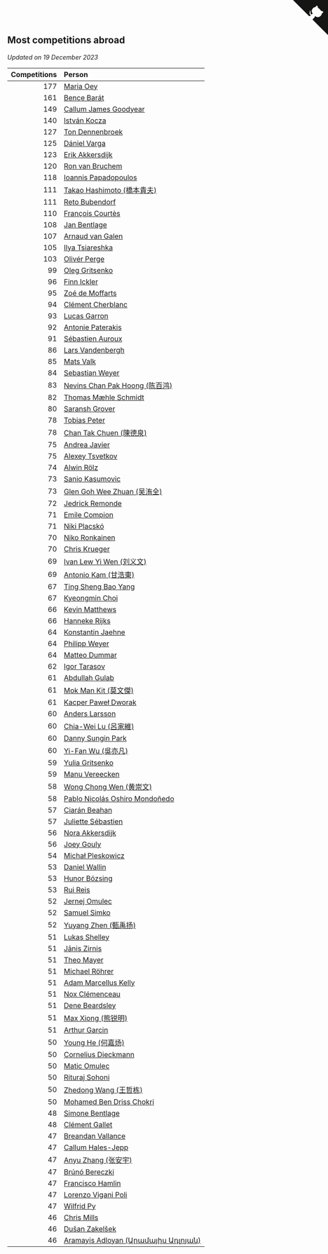 ## Most competitions abroad

*Updated on 19 December 2023*

| Competitions | Person |
| ---: | :--- |
| 177 | [Maria Oey](https://www.worldcubeassociation.org/persons/2007OEYM01) |
| 161 | [Bence Barát](https://www.worldcubeassociation.org/persons/2008BARA01) |
| 149 | [Callum James Goodyear](https://www.worldcubeassociation.org/persons/2012GOOD02) |
| 140 | [István Kocza](https://www.worldcubeassociation.org/persons/2005KOCZ01) |
| 127 | [Ton Dennenbroek](https://www.worldcubeassociation.org/persons/2003DENN01) |
| 125 | [Dániel Varga](https://www.worldcubeassociation.org/persons/2008VARG01) |
| 123 | [Erik Akkersdijk](https://www.worldcubeassociation.org/persons/2005AKKE01) |
| 120 | [Ron van Bruchem](https://www.worldcubeassociation.org/persons/2003BRUC01) |
| 118 | [Ioannis Papadopoulos](https://www.worldcubeassociation.org/persons/2013PAPA01) |
| 111 | [Takao Hashimoto (橋本貴夫)](https://www.worldcubeassociation.org/persons/2007HASH01) |
| 111 | [Reto Bubendorf](https://www.worldcubeassociation.org/persons/2012BUBE01) |
| 110 | [François Courtès](https://www.worldcubeassociation.org/persons/2008COUR01) |
| 108 | [Jan Bentlage](https://www.worldcubeassociation.org/persons/2010BENT01) |
| 107 | [Arnaud van Galen](https://www.worldcubeassociation.org/persons/2006GALE01) |
| 105 | [Ilya Tsiareshka](https://www.worldcubeassociation.org/persons/2012TERE01) |
| 103 | [Olivér Perge](https://www.worldcubeassociation.org/persons/2007PERG01) |
| 99 | [Oleg Gritsenko](https://www.worldcubeassociation.org/persons/2011GRIT01) |
| 96 | [Finn Ickler](https://www.worldcubeassociation.org/persons/2012ICKL01) |
| 95 | [Zoé de Moffarts](https://www.worldcubeassociation.org/persons/2010MOFF02) |
| 94 | [Clément Cherblanc](https://www.worldcubeassociation.org/persons/2014CHER05) |
| 93 | [Lucas Garron](https://www.worldcubeassociation.org/persons/2006GARR01) |
| 92 | [Antonie Paterakis](https://www.worldcubeassociation.org/persons/2012PATE01) |
| 91 | [Sébastien Auroux](https://www.worldcubeassociation.org/persons/2008AURO01) |
| 86 | [Lars Vandenbergh](https://www.worldcubeassociation.org/persons/2003VAND01) |
| 85 | [Mats Valk](https://www.worldcubeassociation.org/persons/2007VALK01) |
| 84 | [Sebastian Weyer](https://www.worldcubeassociation.org/persons/2010WEYE02) |
| 83 | [Nevins Chan Pak Hoong (陈百鸿)](https://www.worldcubeassociation.org/persons/2010CHAN20) |
| 82 | [Thomas Mæhle Schmidt](https://www.worldcubeassociation.org/persons/2013SCHM02) |
| 80 | [Saransh Grover](https://www.worldcubeassociation.org/persons/2014GROV01) |
| 78 | [Tobias Peter](https://www.worldcubeassociation.org/persons/2014PETE03) |
| 78 | [Chan Tak Chuen (陳德泉)](https://www.worldcubeassociation.org/persons/2007CHUE01) |
| 75 | [Andrea Javier](https://www.worldcubeassociation.org/persons/2010JAVI01) |
| 75 | [Alexey Tsvetkov](https://www.worldcubeassociation.org/persons/2017TSVE02) |
| 74 | [Alwin Rölz](https://www.worldcubeassociation.org/persons/2016ROLZ01) |
| 73 | [Sanio Kasumovic](https://www.worldcubeassociation.org/persons/2009KASU01) |
| 73 | [Glen Goh Wee Zhuan (吴洧全)](https://www.worldcubeassociation.org/persons/2015ZHUA01) |
| 72 | [Jedrick Remonde](https://www.worldcubeassociation.org/persons/2008REMO01) |
| 71 | [Emile Compion](https://www.worldcubeassociation.org/persons/2007COMP01) |
| 71 | [Niki Placskó](https://www.worldcubeassociation.org/persons/2008PLAC01) |
| 70 | [Niko Ronkainen](https://www.worldcubeassociation.org/persons/2010RONK01) |
| 70 | [Chris Krueger](https://www.worldcubeassociation.org/persons/2006KRUE01) |
| 69 | [Ivan Lew Yi Wen (刘义文)](https://www.worldcubeassociation.org/persons/2012WENI01) |
| 69 | [Antonio Kam (甘浩東)](https://www.worldcubeassociation.org/persons/2017TUNG13) |
| 67 | [Ting Sheng Bao Yang](https://www.worldcubeassociation.org/persons/2008BAOY01) |
| 67 | [Kyeongmin Choi](https://www.worldcubeassociation.org/persons/2017CHOI07) |
| 66 | [Kevin Matthews](https://www.worldcubeassociation.org/persons/2010MATT02) |
| 66 | [Hanneke Rijks](https://www.worldcubeassociation.org/persons/2008RIJK01) |
| 64 | [Konstantin Jaehne](https://www.worldcubeassociation.org/persons/2015JAEH01) |
| 64 | [Philipp Weyer](https://www.worldcubeassociation.org/persons/2010WEYE01) |
| 64 | [Matteo Dummar](https://www.worldcubeassociation.org/persons/2017DUMM01) |
| 62 | [Igor Tarasov](https://www.worldcubeassociation.org/persons/2016TARA04) |
| 61 | [Abdullah Gulab](https://www.worldcubeassociation.org/persons/2014GULA02) |
| 61 | [Mok Man Kit (莫文傑)](https://www.worldcubeassociation.org/persons/2009KITM01) |
| 61 | [Kacper Paweł Dworak](https://www.worldcubeassociation.org/persons/2020DWOR01) |
| 60 | [Anders Larsson](https://www.worldcubeassociation.org/persons/2003LARS01) |
| 60 | [Chia-Wei Lu (呂家維)](https://www.worldcubeassociation.org/persons/2007LUCH01) |
| 60 | [Danny Sungin Park](https://www.worldcubeassociation.org/persons/2015PARK13) |
| 60 | [Yi-Fan Wu (吳亦凡)](https://www.worldcubeassociation.org/persons/2010WUIF01) |
| 59 | [Yulia Gritsenko](https://www.worldcubeassociation.org/persons/2012SIDO01) |
| 59 | [Manu Vereecken](https://www.worldcubeassociation.org/persons/2010VERE01) |
| 58 | [Wong Chong Wen (黄崇文)](https://www.worldcubeassociation.org/persons/2014WENW01) |
| 58 | [Pablo Nicolás Oshiro Mondoñedo](https://www.worldcubeassociation.org/persons/2010MOND01) |
| 57 | [Ciarán Beahan](https://www.worldcubeassociation.org/persons/2012BEAH01) |
| 57 | [Juliette Sébastien](https://www.worldcubeassociation.org/persons/2014SEBA01) |
| 56 | [Nora Akkersdijk](https://www.worldcubeassociation.org/persons/2009CHRI03) |
| 56 | [Joey Gouly](https://www.worldcubeassociation.org/persons/2007GOUL01) |
| 54 | [Michał Pleskowicz](https://www.worldcubeassociation.org/persons/2009PLES01) |
| 53 | [Daniel Wallin](https://www.worldcubeassociation.org/persons/2013WALL03) |
| 53 | [Hunor Bózsing](https://www.worldcubeassociation.org/persons/2009BOZS01) |
| 53 | [Rui Reis](https://www.worldcubeassociation.org/persons/2015REIS02) |
| 52 | [Jernej Omulec](https://www.worldcubeassociation.org/persons/2010OMUL01) |
| 52 | [Samuel Simko](https://www.worldcubeassociation.org/persons/2016SIMK01) |
| 52 | [Yuyang Zhen (甄禹扬)](https://www.worldcubeassociation.org/persons/2013ZHEN11) |
| 51 | [Lukas Shelley](https://www.worldcubeassociation.org/persons/2016SHEL03) |
| 51 | [Jānis Zirnis](https://www.worldcubeassociation.org/persons/2013ZIRN01) |
| 51 | [Theo Mayer](https://www.worldcubeassociation.org/persons/2012MAYE01) |
| 51 | [Michael Röhrer](https://www.worldcubeassociation.org/persons/2009ROHR01) |
| 51 | [Adam Marcellus Kelly](https://www.worldcubeassociation.org/persons/2016KELL10) |
| 51 | [Nox Clémenceau](https://www.worldcubeassociation.org/persons/2015CLEM03) |
| 51 | [Dene Beardsley](https://www.worldcubeassociation.org/persons/2009BEAR01) |
| 51 | [Max Xiong (熊锐明)](https://www.worldcubeassociation.org/persons/2015XION03) |
| 51 | [Arthur Garcin](https://www.worldcubeassociation.org/persons/2014GARC27) |
| 50 | [Young He (何嘉炀)](https://www.worldcubeassociation.org/persons/2014HEYO01) |
| 50 | [Cornelius Dieckmann](https://www.worldcubeassociation.org/persons/2009DIEC01) |
| 50 | [Matic Omulec](https://www.worldcubeassociation.org/persons/2010OMUL02) |
| 50 | [Rituraj Sohoni](https://www.worldcubeassociation.org/persons/2012SOHO01) |
| 50 | [Zhedong Wang (王哲栋)](https://www.worldcubeassociation.org/persons/2015WANG83) |
| 50 | [Mohamed Ben Driss Chokri](https://www.worldcubeassociation.org/persons/2015CHOK01) |
| 48 | [Simone Bentlage](https://www.worldcubeassociation.org/persons/2014OHLE01) |
| 48 | [Clément Gallet](https://www.worldcubeassociation.org/persons/2004GALL02) |
| 47 | [Breandan Vallance](https://www.worldcubeassociation.org/persons/2007VALL01) |
| 47 | [Callum Hales-Jepp](https://www.worldcubeassociation.org/persons/2012HALE01) |
| 47 | [Anyu Zhang (张安宇)](https://www.worldcubeassociation.org/persons/2012ZHAN08) |
| 47 | [Brúnó Bereczki](https://www.worldcubeassociation.org/persons/2008BERE01) |
| 47 | [Francisco Hamlin](https://www.worldcubeassociation.org/persons/2012HAML01) |
| 47 | [Lorenzo Vigani Poli](https://www.worldcubeassociation.org/persons/2007POLI01) |
| 47 | [Wilfrid Py](https://www.worldcubeassociation.org/persons/2016PYWI01) |
| 46 | [Chris Mills](https://www.worldcubeassociation.org/persons/2014MILL04) |
| 46 | [Dušan Zakelšek](https://www.worldcubeassociation.org/persons/2012ZAKE02) |
| 46 | [Aramayis Adloyan (Արամայիս Ադլոյան)](https://www.worldcubeassociation.org/persons/2012ADLO01) |


<a href="https://github.com/jonatanklosko/wca_statistics" class="github-corner" aria-label="View source on Github"><svg width="80" height="80" viewBox="0 0 250 250" style="fill:#151513; color:#fff; position: absolute; top: 0; border: 0; right: 0;" aria-hidden="true"><path d="M0,0 L115,115 L130,115 L142,142 L250,250 L250,0 Z"></path><path d="M128.3,109.0 C113.8,99.7 119.0,89.6 119.0,89.6 C122.0,82.7 120.5,78.6 120.5,78.6 C119.2,72.0 123.4,76.3 123.4,76.3 C127.3,80.9 125.5,87.3 125.5,87.3 C122.9,97.6 130.6,101.9 134.4,103.2" fill="currentColor" style="transform-origin: 130px 106px;" class="octo-arm"></path><path d="M115.0,115.0 C114.9,115.1 118.7,116.5 119.8,115.4 L133.7,101.6 C136.9,99.2 139.9,98.4 142.2,98.6 C133.8,88.0 127.5,74.4 143.8,58.0 C148.5,53.4 154.0,51.2 159.7,51.0 C160.3,49.4 163.2,43.6 171.4,40.1 C171.4,40.1 176.1,42.5 178.8,56.2 C183.1,58.6 187.2,61.8 190.9,65.4 C194.5,69.0 197.7,73.2 200.1,77.6 C213.8,80.2 216.3,84.9 216.3,84.9 C212.7,93.1 206.9,96.0 205.4,96.6 C205.1,102.4 203.0,107.8 198.3,112.5 C181.9,128.9 168.3,122.5 157.7,114.1 C157.9,116.9 156.7,120.9 152.7,124.9 L141.0,136.5 C139.8,137.7 141.6,141.9 141.8,141.8 Z" fill="currentColor" class="octo-body"></path></svg></a><style>.github-corner:hover .octo-arm{animation:octocat-wave 560ms ease-in-out}@keyframes octocat-wave{0%,100%{transform:rotate(0)}20%,60%{transform:rotate(-25deg)}40%,80%{transform:rotate(10deg)}}@media (max-width:500px){.github-corner:hover .octo-arm{animation:none}.github-corner .octo-arm{animation:octocat-wave 560ms ease-in-out}}</style>
